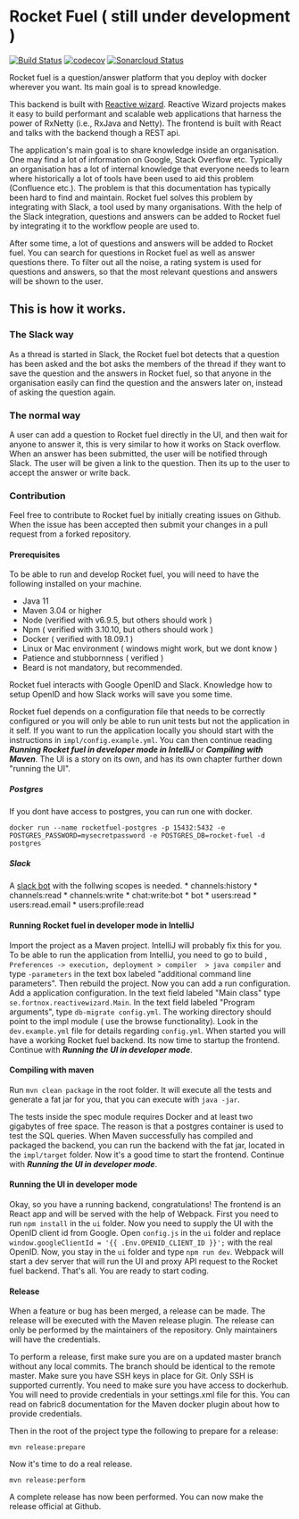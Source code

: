 # Rocket Fuel ( still under development )

[![Build Status](https://travis-ci.com/FortnoxAB/rocket-fuel.svg?branch=master)](https://travis-ci.com/FortnoxAB/rocket-fuel)
[![codecov](https://codecov.io/gh/FortnoxAB/rocket-fuel/branch/master/graph/badge.svg)](https://codecov.io/gh/FortnoxAB/rocket-fuel)
[![Sonarcloud Status](https://sonarcloud.io/api/project_badges/measure?project=se.fortnox:rocket-fuel&metric=alert_status)](https://sonarcloud.io/dashboard?id=se.fortnox:rocket-fuel)

Rocket fuel is a question/answer platform that you deploy with docker wherever you want. Its main goal is to spread knowledge.

This backend is built with [Reactive wizard](https://github.com/FortnoxAB/reactive-wizard). Reactive Wizard projects makes it easy to build performant and scalable web applications that harness the power of RxNetty (i.e., RxJava and Netty). The frontend is built with React and talks with the backend though a REST api. 

The application's main goal is to share knowledge inside an organisation. One may find a lot of information on Google, Stack Overflow etc. Typically an organisation has a lot of internal knowledge that everyone needs to learn where historically a lot of tools have been used to aid this problem (Confluence etc.). The problem is that this documentation has typically been hard to find and maintain. Rocket fuel solves this problem by integrating with Slack, a tool used by many organisations. With the help of the Slack integration, questions and answers can be added to Rocket fuel by integrating it to the workflow people are used to. 

After some time, a lot of questions and answers will be added to Rocket fuel. You can search for questions in Rocket fuel as well as answer questions there. To filter out all the noise, a rating system is used for questions and answers, so that the most relevant questions and answers will be shown to the user.

## This is how it works. 

### The Slack way

As a thread is started in Slack, the Rocket fuel bot detects that a question has been asked and the bot asks the members of the thread if they want to save the question and the answers in Rocket fuel, so that anyone in the organisation easily can find the question and the answers later on, instead of asking the question again. 

### The normal way
A user can add a question to Rocket fuel directly in the UI, and then wait for anyone to answer it, this is very similar to how it works on Stack overflow. When an answer has been submitted, the user will be notified through Slack. The user will be given a link to the question. Then its up to the user to accept the answer or write back. 


### Contribution

Feel free to contribute to Rocket fuel by initially creating issues on Github. When the issue has been accepted then submit your changes in a pull request from a forked repository. 

#### Prerequisites

To be able to run and develop Rocket fuel, you will need to have the following installed on your machine.

* Java 11
* Maven 3.04 or higher
* Node (verified with v6.9.5, but others should work )
* Npm ( verified with 3.10.10, but others should work )
* Docker ( verified with 18.09.1 )
* Linux or Mac environment ( windows might work, but we dont know )
* Patience and stubbornness ( verified )
* Beard is not mandatory, but recommended.

Rocket fuel interacts with Google OpenID and Slack. Knowledge how to setup OpenID and how Slack works will save you some time.

Rocket fuel depends on a configuration file that needs to be correctly configured or you will only be able to run unit tests but not the application in it self. If you want to run the application locally you should start with the instructions in `impl/config.example.yml`. You can then continue reading ***Running Rocket fuel in developer mode in IntelliJ*** or ***Compiling with Maven***. The UI is a story on its own, and has its own chapter further down "running the UI".
 
##### Postgres
If you dont have access to postgres, you can run one with docker.

```
docker run --name rocketfuel-postgres -p 15432:5432 -e POSTGRES_PASSWORD=mysecretpassword -e POSTGRES_DB=rocket-fuel -d postgres
```
##### Slack

A [slack bot](https://api.slack.com/apps) with the follwing scopes is needed.
    * channels:history
    * channels:read
    * channels:write
    * chat:write:bot
    * bot
    * users:read
    * users:read.email
    * users:profile:read
    

#### Running Rocket fuel in developer mode in IntelliJ

Import the project as a Maven project. IntelliJ will probably fix this for you. To be able to run the application from IntelliJ, you need to go to build , `Preferences -> execution, deployment > compiler  > java compiler` and type `-parameters` in the text box labeled "additional command line parameters". Then rebuild the project. Now you can add a run configuration. Add a application configuration. In the text field labeled "Main class" type `se.fortnox.reactivewizard.Main`. In the text field labeled "Program arguments", type `db-migrate config.yml`. The working directory should point to the impl module ( use the browse functionality). Look in the `dev.example.yml` file for details regarding `config.yml`. When started you will have a working Rocket fuel backend. Its now time to startup the frontend. Continue with ***Running the UI in developer mode***.

#### Compiling with maven
Run `mvn clean package` in the root folder. It will execute all the tests and generate a fat jar for you, that you can execute with `java -jar`.

The tests inside the spec module requires Docker and at least two gigabytes of free space. The reason is that a postgres container is used to test the SQL queries. When Maven successfully has compiled and packaged the backend, you  can run the backend with the fat jar, located in the `impl/target` folder. Now it's a good time to start the frontend. Continue with ***Running the UI in developer mode***.

#### Running the UI in developer mode

Okay, so you have a running backend, congratulations! The frontend is an React app and will be served with the help of Webpack. First you need to run `npm install` in the `ui` folder. Now you need to supply the UI with the OpenID client id from Google. Open `config.js` in the `ui` folder and replace `window.googleClientId = '{{ .Env.OPENID_CLIENT_ID }}';` with the real OpenID. Now, you stay in the `ui` folder and type `npm run dev`. Webpack will start a dev server that will run the UI and proxy API request to the Rocket fuel backend. That's all. You are ready to start coding.

#### Release

When a feature or bug has been merged, a release can be made. The release will be executed with the Maven release plugin. The release can only be performed by the maintainers of the repository. Only maintainers will have the credentials. 

To perform a release, first make sure you are on a updated master branch without any local commits. The branch should be identical to the remote master. Make sure you have SSH keys in place for Git. Only SSH is supported currently. You need to make sure you have access to dockerhub. You will need to provide credentials in your settings.xml file for this. You can read on fabric8 documentation for the Maven docker plugin about how to provide credentials.

Then in the root of the project type the following to prepare for a release:

```mvn release:prepare``` 

Now it's time to do a real release.

```mvn release:perform```

A complete release has now been performed. You can now make the release official at Github.
